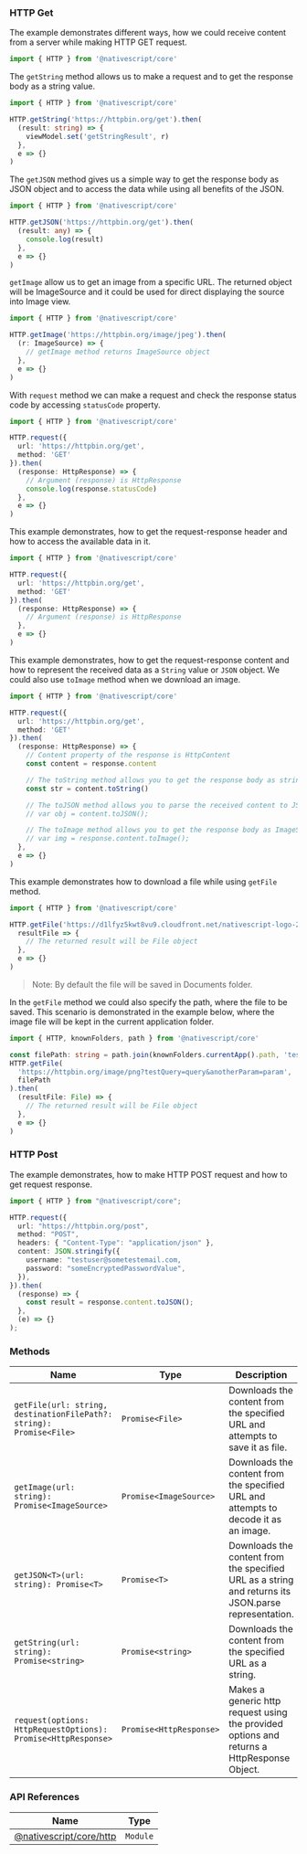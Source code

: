 ### HTTP Get

The example demonstrates different ways, how we could receive content from a server while making HTTP GET request.

```typescript
import { HTTP } from '@nativescript/core'
```

The `getString` method allows us to make a request and to get the response body as a string value.

```typescript
import { HTTP } from '@nativescript/core'

HTTP.getString('https://httpbin.org/get').then(
  (result: string) => {
    viewModel.set('getStringResult', r)
  },
  e => {}
)
```

The `getJSON` method gives us a simple way to get the response body as JSON object and to access the data while using all benefits of the JSON.

```typescript
import { HTTP } from '@nativescript/core'

HTTP.getJSON('https://httpbin.org/get').then(
  (result: any) => {
    console.log(result)
  },
  e => {}
)
```

`getImage` allow us to get an image from a specific URL. The returned object will be ImageSource and it could be used for direct displaying the source into Image view.

```typescript
import { HTTP } from '@nativescript/core'

HTTP.getImage('https://httpbin.org/image/jpeg').then(
  (r: ImageSource) => {
    // getImage method returns ImageSource object
  },
  e => {}
)
```

With `request` method we can make a request and check the response status code by accessing `statusCode` property.

```typescript
import { HTTP } from '@nativescript/core'

HTTP.request({
  url: 'https://httpbin.org/get',
  method: 'GET'
}).then(
  (response: HttpResponse) => {
    // Argument (response) is HttpResponse
    console.log(response.statusCode)
  },
  e => {}
)
```

This example demonstrates, how to get the request-response header and how to access the available data in it.

```typescript
import { HTTP } from '@nativescript/core'

HTTP.request({
  url: 'https://httpbin.org/get',
  method: 'GET'
}).then(
  (response: HttpResponse) => {
    // Argument (response) is HttpResponse
  },
  e => {}
)
```

This example demonstrates, how to get the request-response content and how to represent the received data as a `String` value or `JSON` object. We could also use `toImage` method when we download an image.

```typescript
import { HTTP } from '@nativescript/core'

HTTP.request({
  url: 'https://httpbin.org/get',
  method: 'GET'
}).then(
  (response: HttpResponse) => {
    // Content property of the response is HttpContent
    const content = response.content

    // The toString method allows you to get the response body as string.
    const str = content.toString()

    // The toJSON method allows you to parse the received content to JSON object
    // var obj = content.toJSON();

    // The toImage method allows you to get the response body as ImageSource.
    // var img = response.content.toImage();
  },
  e => {}
)
```

This example demonstrates how to download a file while using `getFile` method.

```typescript
import { HTTP } from '@nativescript/core'

HTTP.getFile('https://d1lfyz5kwt8vu9.cloudfront.net/nativescript-logo-2021.png').then(
  resultFile => {
    // The returned result will be File object
  },
  e => {}
)
```

> Note: By default the file will be saved in Documents folder.

In the `getFile` method we could also specify the path, where the file to be saved. This scenario is demonstrated in the example below, where the image file will be kept in the current application folder.

```typescript
import { HTTP, knownFolders, path } from '@nativescript/core'

const filePath: string = path.join(knownFolders.currentApp().path, 'test.png')
HTTP.getFile(
  'https://httpbin.org/image/png?testQuery=query&anotherParam=param',
  filePath
).then(
  (resultFile: File) => {
    // The returned result will be File object
  },
  e => {}
)
```

### HTTP Post

The example demonstrates, how to make HTTP POST request and how to get request response.

```typescript
import { HTTP } from "@nativescript/core";

HTTP.request({
  url: "https://httpbin.org/post",
  method: "POST",
  headers: { "Content-Type": "application/json" },
  content: JSON.stringify({
    username: "testuser@sometestemail.com,
    password: "someEncryptedPasswordValue",
  }),
}).then(
  (response) => {
    const result = response.content.toJSON();
  },
  (e) => {}
);
```

### Methods

| Name                                                                | Type                    | Description                                                                                         |
| ------------------------------------------------------------------- | ----------------------- | --------------------------------------------------------------------------------------------------- |
| `getFile(url: string, destinationFilePath?: string): Promise<File>` | `Promise<File>`         | Downloads the content from the specified URL and attempts to save it as file.                       |
| `getImage(url: string): Promise<ImageSource>`                       | `Promise<ImageSource>`  | Downloads the content from the specified URL and attempts to decode it as an image.                 |
| `getJSON<T>(url: string): Promise<T>`                               | `Promise<T>`            | Downloads the content from the specified URL as a string and returns its JSON.parse representation. |
| `getString(url: string): Promise<string>`                           | `Promise<string>`       | Downloads the content from the specified URL as a string.                                           |
| `request(options: HttpRequestOptions): Promise<HttpResponse>`       | `Promise<HttpResponse>` | Makes a generic http request using the provided options and returns a HttpResponse Object.          |

### API References

| Name                                                                                     | Type     |
| ---------------------------------------------------------------------------------------- | -------- |
| [@nativescript/core/http](https://docs.nativescript.org/api-reference/modules.html#http) | `Module` |
